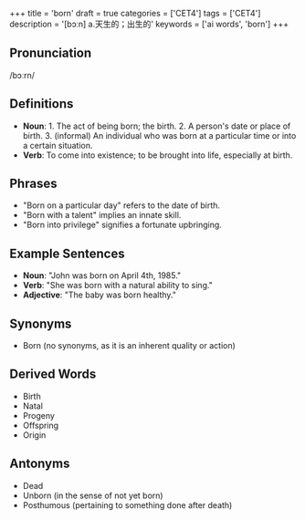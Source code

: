 +++
title = 'born'
draft = true
categories = ['CET4']
tags = ['CET4']
description = '[bɔːn] a.天生的；出生的'
keywords = ['ai words', 'born']
+++

## Pronunciation
/bɔːrn/

## Definitions
- **Noun**: 1. The act of being born; the birth. 2. A person's date or place of birth. 3. (informal) An individual who was born at a particular time or into a certain situation. 
- **Verb**: To come into existence; to be brought into life, especially at birth.

## Phrases
- "Born on a particular day" refers to the date of birth.
- "Born with a talent" implies an innate skill.
- "Born into privilege" signifies a fortunate upbringing.

## Example Sentences
- **Noun**: "John was born on April 4th, 1985."
- **Verb**: "She was born with a natural ability to sing."
- **Adjective**: "The baby was born healthy."

## Synonyms
- Born (no synonyms, as it is an inherent quality or action)

## Derived Words
- Birth
- Natal
- Progeny
- Offspring
- Origin

## Antonyms
- Dead
- Unborn (in the sense of not yet born)
- Posthumous (pertaining to something done after death)
